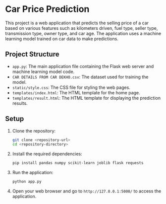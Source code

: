 # Car Price Prediction

This project is a web application that predicts the selling price of a car based on various features such as kilometers driven, fuel type, seller type, transmission type, owner type, and car age. The application uses a machine learning model trained on car data to make predictions.

## Project Structure

- `app.py`: The main application file containing the Flask web server and machine learning model code.
- `CAR DETAILS FROM CAR DEKHO.csv`: The dataset used for training the model.
- `static/style.css`: The CSS file for styling the web pages.
- `templates/index.html`: The HTML template for the home page.
- `templates/result.html`: The HTML template for displaying the prediction results.

## Setup

1. Clone the repository:
    ```sh
    git clone <repository-url>
    cd <repository-directory>
    ```

2. Install the required dependencies:
    ```sh
    pip install pandas numpy scikit-learn joblib flask requests
    ```

3. Run the application:
    ```sh
    python app.py
    ```

4. Open your web browser and go to `http://127.0.0.1:5000/` to access the application.
